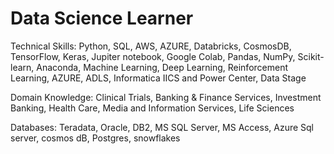 # Data Science Learner

Technical Skills: Python, SQL, AWS, AZURE, Databricks, CosmosDB, TensorFlow, Keras, Jupiter notebook, Google Colab, Pandas, NumPy, Scikit-learn, Anaconda, Machine Learning, Deep Learning, Reinforcement Learning, AZURE, ADLS, Informatica IICS and Power Center, Data Stage

Domain Knowledge: Clinical Trials, Banking & Finance Services, Investment Banking, Health Care, Media and Information Services, Life Sciences

Databases: Teradata, Oracle, DB2, MS SQL Server, MS Access, Azure Sql server, cosmos dB, Postgres, snowflakes
